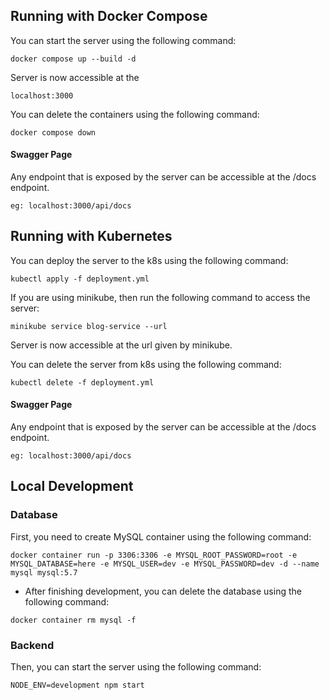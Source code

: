 ## Running with Docker Compose

You can start the server using the following command:

```
docker compose up --build -d
```

Server is now accessible at the

```
localhost:3000
```

You can delete the containers using the following command:

```
docker compose down
```

#### Swagger Page

Any endpoint that is exposed by the server can be accessible at the /docs endpoint.

```
eg: localhost:3000/api/docs
```

## Running with Kubernetes

You can deploy the server to the k8s using the following command:

```
kubectl apply -f deployment.yml
```

If you are using minikube, then run the following command to access the server:

```
minikube service blog-service --url
```

Server is now accessible at the url given by minikube.

You can delete the server from k8s using the following command:

```
kubectl delete -f deployment.yml
```

#### Swagger Page

Any endpoint that is exposed by the server can be accessible at the /docs endpoint.

```
eg: localhost:3000/api/docs
```

## Local Development

### Database

First, you need to create MySQL container using the following command:

```
docker container run -p 3306:3306 -e MYSQL_ROOT_PASSWORD=root -e MYSQL_DATABASE=here -e MYSQL_USER=dev -e MYSQL_PASSWORD=dev -d --name mysql mysql:5.7
```

- After finishing development, you can delete the database using the following command:

```
docker container rm mysql -f
```

### Backend

Then, you can start the server using the following command:

```
NODE_ENV=development npm start
```
